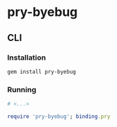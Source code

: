 # pry-byebug

## CLI

### Installation

```sh
gem install pry-byebug
```

### Running

```rb
# <...>

require 'pry-byebug'; binding.pry
```
